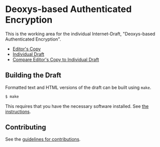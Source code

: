 # Deoxys-based Authenticated Encryption

This is the working area for the individual Internet-Draft, "Deoxys-based Authenticated Encryption".

* [Editor's Copy](https://deoxys-crypto.github.io/deoxys-ae/#go.draft-irtf-cfrg-deoxys-ae.html)
* [Individual Draft](https://tools.ietf.org/html/draft-irtf-cfrg-deoxys-ae)
* [Compare Editor's Copy to Individual Draft](https://deoxys-crypto.github.io/deoxys-ae/#go.draft-irtf-cfrg-deoxys-ae.diff)

## Building the Draft

Formatted text and HTML versions of the draft can be built using `make`.

```sh
$ make
```

This requires that you have the necessary software installed.  See
[the instructions](https://github.com/martinthomson/i-d-template/blob/master/doc/SETUP.md).


## Contributing

See the
[guidelines for contributions](https://github.com/deoxys-crypto/deoxys-ae/blob/master/CONTRIBUTING.md).
